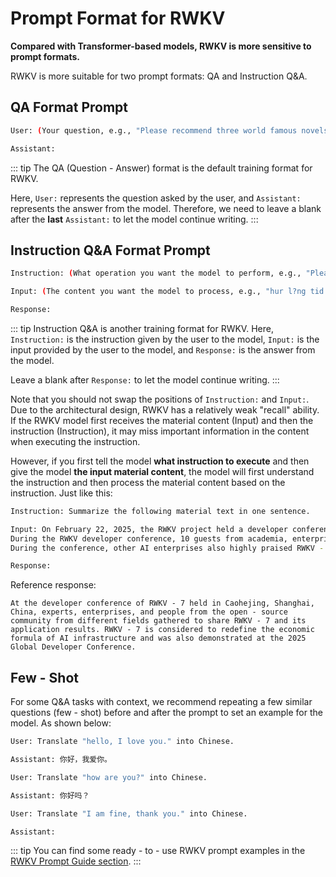# Prompt Format for RWKV

**Compared with Transformer-based models, RWKV is more sensitive to prompt formats.**

RWKV is more suitable for two prompt formats: QA and Instruction Q&A.

## QA Format Prompt

```bash copy
User: (Your question, e.g., "Please recommend three world famous novels suitable for five - year - old children.")

Assistant:
```
::: tip
The QA (Question - Answer) format is the default training format for RWKV.

Here, `User:` represents the question asked by the user, and `Assistant:` represents the answer from the model. Therefore, we need to leave a blank after the **last** `Assistant:` to let the model continue writing.
:::

## Instruction Q&A Format Prompt

```bash copy
Instruction: (What operation you want the model to perform, e.g., "Please translate the following Swedish into Chinese.")

Input: (The content you want the model to process, e.g., "hur l?ng tid tog det att bygga twin towers")

Response:
```
::: tip
Instruction Q&A is another training format for RWKV. Here, `Instruction:` is the instruction given by the user to the model, `Input:` is the input provided by the user to the model, and `Response:` is the answer from the model.

Leave a blank after `Response:` to let the model continue writing.
:::

Note that you should not swap the positions of `Instruction:` and `Input:`. Due to the architectural design, RWKV has a relatively weak "recall" ability. If the RWKV model first receives the material content (Input) and then the instruction (Instruction), it may miss important information in the content when executing the instruction.

However, if you first tell the model **what instruction to execute** and then give the model **the input material content**, the model will first understand the instruction and then process the material content based on the instruction. Just like this:

```bash copy
Instruction: Summarize the following material text in one sentence.

Input: On February 22, 2025, the RWKV project held a developer conference themed "RWKV - 7 and Future Trends" in Caohejing, Shanghai, China. Developers, industry experts, and technological innovators from all over the country gathered together —— from well - known university laboratories to cutting - edge startup teams. The innovative energy on - site confirmed the excellent performance and far - reaching significance of RWKV - 7.
During the RWKV developer conference, 10 guests from academia, enterprises, and the RWKV open - source community brought in - depth sharing for developers, and the on - site audience interacted enthusiastically with the guests. For example, Yang Kaicheng from DeepGlint presented "RWKV - CLIP: A Robust Vision - Language Representation Learner", Hou Haowen from Guangming Laboratory presented "VisualRWKV: A Vision - Language Model Based on RWKV", Cheng Zhengxue from Shanghai Jiao Tong University presented "L3TC: Efficient Multimodal Data Compression Based on RWKV", Jiang Juntao from Zhejiang University presented "RWKV - Unet: Improving Medical Image Segmentation Results with Long - Distance Collaboration", etc.
During the conference, other AI enterprises also highly praised RWKV - 7, believing that it redefined the economic formula of AI infrastructure. The participants were also deeply touched by the demonstration of RWKV application results. Meanwhile, RWKV Yuanzhi Intelligence also shared RWKV - 7 and related demo presentations with thousands of developers at the 2025 Global Developer Conference.

Response:
```

Reference response:

``` text copy
At the developer conference of RWKV - 7 held in Caohejing, Shanghai, China, experts, enterprises, and people from the open - source community from different fields gathered to share RWKV - 7 and its application results. RWKV - 7 is considered to redefine the economic formula of AI infrastructure and was also demonstrated at the 2025 Global Developer Conference.
```

## Few - Shot

For some Q&A tasks with context, we recommend repeating a few similar questions (few - shot) before and after the prompt to set an example for the model. As shown below:

```bash copy
User: Translate "hello, I love you." into Chinese.

Assistant: 你好，我爱你。

User: Translate "how are you?" into Chinese.

Assistant: 你好吗？

User: Translate "I am fine, thank you." into Chinese.

Assistant:
```

::: tip
You can find some ready - to - use RWKV prompt examples in the [RWKV Prompt Guide section](./Chat-Prompts).
:::
